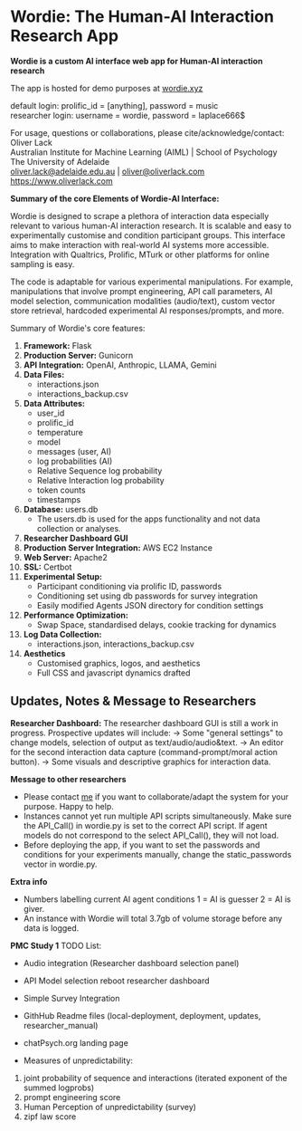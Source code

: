 # Wordie: The Human-AI Interaction Research App  

**Wordie is a custom AI interface web app for Human-AI interaction research**  

The app is hosted for demo purposes at [wordie.xyz](https://wordie.xyz)  

default login: 		prolific_id = [anything], password = music   
researcher login: 	username = wordie, password = laplace666$   

For usage, questions or collaborations, please cite/acknowledge/contact:  
        Oliver Lack  
        Australian Institute for Machine Learning (AIML) | School of Psychology   
        The University of Adelaide  
        oliver.lack@adelaide.edu.au | oliver@oliverlack.com  
        https://www.oliverlack.com  



**Summary of the core Elements of Wordie-AI Interface:**  

Wordie is designed to scrape a plethora of interaction data especially relevant to various human-AI interaction research.
It is scalable and easy to experimentally customise and condition participant groups. This interface aims to make interaction with
real-world AI systems more accessible. Integration with Qualtrics, Prolific, MTurk or other platforms for online sampling is easy.

The code is adaptable for various experimental manipulations. For example, manipulations that involve prompt engineering, API call parameters, 
AI model selection, communication modalities (audio/text), custom vector store retrieval, hardcoded experimental AI responses/prompts, and more. 

Summary of Wordie's core features:
1. **Framework:** Flask
2. **Production Server:** Gunicorn
3. **API Integration:** OpenAI, Anthropic, LLAMA, Gemini
4. **Data Files:**
   - interactions.json
   - interactions_backup.csv
5. **Data Attributes:**
   - user_id
   - prolific_id
   - temperature
   - model
   - messages (user, AI)
   - log probabilities (AI)
   - Relative Sequence log probability 
   - Relative Interaction log probability
   - token counts
   - timestamps
6. **Database:** users.db
    - The users.db is used for the apps functionality and not data collection or analyses. 
7. **Researcher Dashboard GUI**
8. **Production Server Integration:** AWS EC2 Instance
9. **Web Server:** Apache2
10. **SSL:** Certbot
11. **Experimental Setup:**
    - Participant conditioning via prolific ID, passwords 
    - Conditioning set using db passwords for survey integration
    - Easily modified Agents JSON directory for condition settings
12. **Performance Optimization:** 
    - Swap Space, standardised delays, cookie tracking for dynamics
13. **Log Data Collection:** 
    - interactions.json, interactions_backup.csv
14. **Aesthetics** 
    - Customised graphics, logos, and aesthetics
    - Full CSS and javascript dynamics drafted

## Updates, Notes & Message to Researchers

**Researcher Dashboard:**
The researcher dashboard GUI is still a work in progress.
Prospective updates will include:
                -> Some "general settings" to change models, selection of output as text/audio/audio&text.
                -> An editor for the second interaction data capture (command-prompt/moral action button).
                -> Some visuals and descriptive graphics for interaction data. 

**Message to other researchers**
- Please contact [me](https://oliverlack.com) if you want to collaborate/adapt the system for your purpose. Happy to help. 
- Instances cannot yet run multiple API scripts simultaneously. Make sure the API_Call() in wordie.py is set to the correct API script. If agent models do not correspond to the select API_Call(), they will not load. 
- Before deploying the app, if you want to set the passwords and conditions for your experiments manually, change the static_passwords vector in wordie.py.


**Extra info**
- Numbers labelling current AI agent conditions 1 = AI is guesser 2 = AI is giver.
- An instance with Wordie will total 3.7gb of volume storage before any data is logged. 



**PMC Study 1**
TODO List:
- Audio integration (Researcher dashboard selection panel)
- API Model selection reboot researcher dashboard
- Simple Survey Integration
- GithHub Readme files (local-deployment, deployment, updates, researcher_manual)
- chatPsych.org landing page

- Measures of unpredictability:
1. joint probability of sequence and interactions (iterated exponent of the summed logprobs)
2. prompt engineering score
3. Human Perception of unpredictability (survey)
4. zipf law score
